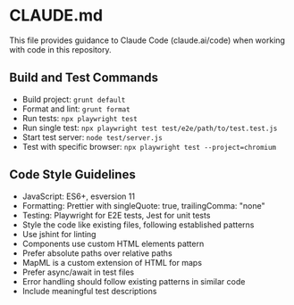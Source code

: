 # CLAUDE.md

This file provides guidance to Claude Code (claude.ai/code) when working with code in this repository.

## Build and Test Commands
- Build project: `grunt default`
- Format and lint: `grunt format`
- Run tests: `npx playwright test`
- Run single test: `npx playwright test test/e2e/path/to/test.test.js`
- Start test server: `node test/server.js`
- Test with specific browser: `npx playwright test --project=chromium`

## Code Style Guidelines
- JavaScript: ES6+, esversion 11
- Formatting: Prettier with singleQuote: true, trailingComma: "none"
- Testing: Playwright for E2E tests, Jest for unit tests
- Style the code like existing files, following established patterns
- Use jshint for linting
- Components use custom HTML elements pattern
- Prefer absolute paths over relative paths
- MapML is a custom extension of HTML for maps
- Prefer async/await in test files
- Error handling should follow existing patterns in similar code
- Include meaningful test descriptions